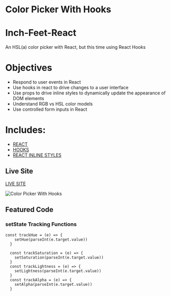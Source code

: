 # Color Picker With Hooks
# Inch-Feet-React

An HSL(a) color picker with React, but this time using React Hooks

# Objectives

- Respond to user events in React
- Use hooks in react to drive changes to a user interface
- Use props to drive inline styles to dynamically update the appearance of DOM elements
- Understand RGB vs HSL color models
- Use controlled form inputs in React

# Includes: 

- [REACT](https://reactjs.org/docs/getting-started.html)
- [HOOKS](https://reactjs.org/docs/hooks-intro.html)
- [REACT INLINE STYLES](https://reactjs.org/docs/dom-elements.html#style)

## Live Site

[LIVE SITE](https://color-picker-with-hooks-austinparvin.netlify.app/)

![Color Picker With Hooks](http://g.recordit.co/0BXlRohu6z.gif)

## Featured Code

### setState Tracking Functions

```JSX
const trackHue = (e) => {
    setHue(parseInt(e.target.value))
  }

  const trackSaturation = (e) => {
    setSaturation(parseInt(e.target.value))
  }
  const trackLightness = (e) => {
    setLightness(parseInt(e.target.value))
  }
  const trackAlpha = (e) => {
    setAlpha(parseInt(e.target.value))
  }
 ```
 
